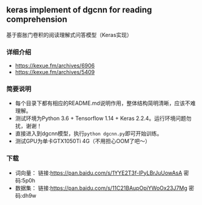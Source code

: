 ## keras implement of dgcnn for reading comprehension
基于膨胀门卷积的阅读理解式问答模型（Keras实现）

### 详细介绍
- https://kexue.fm/archives/6906
- https://kexue.fm/archives/5409

### 简要说明

- 每个目录下都有相应的README.md说明作用，整体结构简明清晰，应该不难理解。
- 测试环境为Python 3.6 + Tensorflow 1.14 + Keras 2.2.4。运行环境问题勿扰，谢谢！
- 直接进入到dgcnn模型，执行`python dgcnn.py`即可开始训练。
- 测试GPU为单卡GTX1050Ti 4G（不用担心OOM了吧～）

### 下载
- 词向量： 链接:https://pan.baidu.com/s/1YYE2T3f-lPyLBrJuUowAsA  密码:5p0h
- 数据集： 链接:https://pan.baidu.com/s/11C21BAupOpiYWoOx23J7Mg  密码:dh9w
